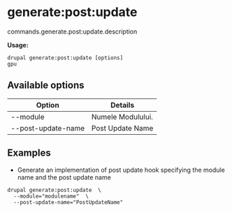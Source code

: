 # generate:post:update
commands.generate.post:update.description

**Usage:**
```
drupal generate:post:update [options]
gpu
```

## Available options
Option | Details
-------|-------------
--module | Numele Modulului.
--post-update-name | Post Update Name

## Examples
* Generate an implementation of post update hook specifying the module name and the post update name
```
drupal generate:post:update  \
  --module="modulename"  \
  --post-update-name="PostUpdateName"
```
